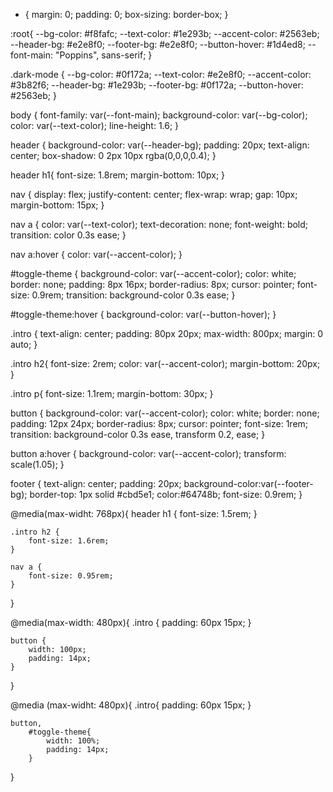 * {
    margin: 0;
    padding: 0;
    box-sizing: border-box;
}

:root{
    --bg-color: #f8fafc;
    --text-color: #1e293b;
    --accent-color: #2563eb;
    --header-bg: #e2e8f0;
    --footer-bg: #e2e8f0;
    --button-hover: #1d4ed8;
    --font-main: "Poppins", sans-serif;
}

.dark-mode {
    --bg-color: #0f172a;
    --text-color: #e2e8f0;
    --accent-color: #3b82f6;
    --header-bg: #1e293b;
    --footer-bg: #0f172a;
    --button-hover: #2563eb;
}

body {
    font-family: var(--font-main);
    background-color: var(--bg-color);
    color: var(--text-color);
    line-height: 1.6;
}


header {
    background-color: var(--header-bg);
    padding: 20px;
    text-align: center;
    box-shadow: 0 2px 10px rgba(0,0,0,0.4);
}

header h1{
    font-size: 1.8rem;
    margin-bottom: 10px;
}

nav {
    display: flex;
    justify-content: center;
    flex-wrap: wrap;
    gap: 10px;
    margin-bottom: 15px;
}

nav a {
    color: var(--text-color);
    text-decoration: none;
    font-weight: bold;
    transition: color 0.3s ease;
}

nav a:hover {
    color: var(--accent-color);
}

#toggle-theme {
    background-color: var(--accent-color);
    color: white;
    border: none;
    padding: 8px 16px;
    border-radius: 8px;
    cursor: pointer;
    font-size: 0.9rem;
    transition: background-color 0.3s ease;
}

#toggle-theme:hover {
    background-color: var(--button-hover);
}

.intro {
    text-align: center;
    padding: 80px 20px;
    max-width: 800px;
    margin: 0 auto;
}

.intro h2{
    font-size: 2rem;
    color: var(--accent-color);
    margin-bottom: 20px;
}

.intro p{
    font-size: 1.1rem;
    margin-bottom: 30px;
}

button {
    background-color: var(--accent-color);
    color: white;
    border: none;
    padding: 12px 24px;
    border-radius: 8px;
    cursor: pointer;
    font-size: 1rem;
    transition: background-color 0.3s ease, transform 0.2, ease;
}

button a:hover {
    background-color: var(--accent-color);
    transform: scale(1.05);
}

footer {
    text-align: center;
    padding: 20px;
    background-color:var(--footer-bg);
    border-top: 1px solid #cbd5e1;
    color:#64748b;
    font-size: 0.9rem;
}


@media(max-widht: 768px){
    header h1 {
        font-size: 1.5rem;
    }

    .intro h2 {
        font-size: 1.6rem;
    }

    nav a {
        font-size: 0.95rem;
    }
}

@media(max-width: 480px){
    .intro {
        padding: 60px 15px;
    }

    button {
        width: 100px;
        padding: 14px;
    }
}

@media (max-widht: 480px){
    .intro{
        padding: 60px 15px;
    }

    button,
        #toggle-theme{
            width: 100%;
            padding: 14px;
        }
}